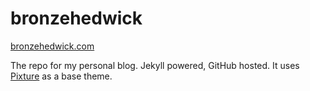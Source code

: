 # bronzehedwick

[bronzehedwick.com](http://bronzehedwick.com)

The repo for my personal blog. Jekyll powered, GitHub hosted. It uses [Pixture](https://github.com/johnotander/pixyll) as a base theme.

